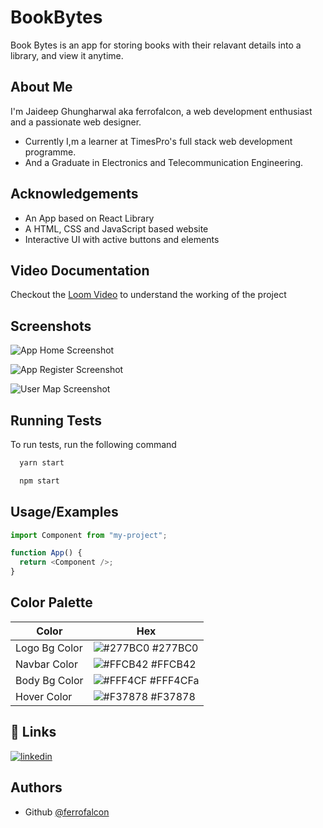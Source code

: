 # BookBytes

Book Bytes is an app for storing books with their relavant details into a library, and view it anytime.

## About Me

I'm Jaideep Ghungharwal aka ferrofalcon, a web development enthusiast and a passionate web designer.

- Currently I,m a learner at TimesPro's full stack web development programme.
- And a Graduate in Electronics and Telecommunication Engineering.

## Acknowledgements

- An App based on React Library
- A HTML, CSS and JavaScript based website
- Interactive UI with active buttons and elements

## Video Documentation

Checkout the [Loom Video](https://www.loom.com/share/f98a3e5cfa184bd08c4cb575357a1e08) to understand the working of the project

## Screenshots

![App Home Screenshot](https://user-images.githubusercontent.com/93059540/190887630-bd3a8ef2-736c-460b-a62f-44b65ef121e8.jpeg)

![App Register Screenshot](https://user-images.githubusercontent.com/93059540/190887632-8736758f-c6ac-4eab-879a-63658282c384.jpeg)

![User Map Screenshot](https://user-images.githubusercontent.com/93059540/190887633-8edfde46-a9cb-4572-9db9-4e77881d439e.jpeg)

## Running Tests

To run tests, run the following command

```bash
  yarn start
```

```bash
  npm start
```

## Usage/Examples

```javascript
import Component from "my-project";

function App() {
  return <Component />;
}
```

## Color Palette

| Color         | Hex                                                                |
| ------------- | ------------------------------------------------------------------ |
| Logo Bg Color | ![#277BC0](https://via.placeholder.com/10/277BC0?text=+) #277BC0   |
| Navbar Color  | ![#FFCB42](https://via.placeholder.com/10/FFCB42?text=+) #FFCB42   |
| Body Bg Color | ![#FFF4CF](https://via.placeholder.com/10/FFF4CFa?text=+) #FFF4CFa |
| Hover Color   | ![#F37878](https://via.placeholder.com/10/F37878?text=+) #F37878   |

## 🔗 Links

[![linkedin](https://img.shields.io/badge/linkedin-0A66C2?style=for-the-badge&logo=linkedin&logoColor=white)](https://www.linkedin.com/in/jaideepghungharwal/)

## Authors

- Github [@ferrofalcon](https://www.github.com/FerroFalcon)
